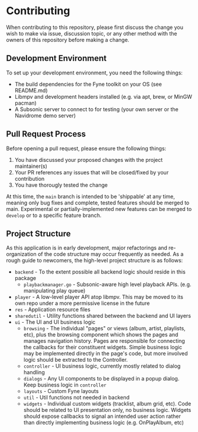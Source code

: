 # Contributing

When contributing to this repository, please first discuss the change you wish to make via issue, discussion topic, or any other method with the owners of this repository before making a change.

## Development Environment

To set up your development environment, you need the following things:

* The build dependencies for the Fyne toolkit on your OS (see README.md)
* Libmpv and development headers installed (e.g. via apt, brew, or MinGW pacman)
* A Subsonic server to connect to for testing (your own server or the Navidrome demo server)

## Pull Request Process

Before opening a pull request, please ensure the following things:

1. You have discussed your proposed changes with the project maintainer(s)
2. Your PR references any issues that will be closed/fixed by your contribution
3. You have thorougly tested the change

At this time, the `main` branch is intended to be 'shippable' at any time, meaning only bug fixes and complete, tested features should be merged to main. Experimental or partially-implemented new features can be merged to `develop` or to a specific feature branch.

## Project Structure

As this application is in early development, major refactorings and re-organization of the code structure may occur frequently as needed. As a rough guide to newcomers, the high-level project structure is as follows:

* `backend` - To the extent possible all backend logic should reside in this package
  - `playbackmanager.go` - Subsonic-aware high level playback APIs. (e.g. manipulating play queue)
* `player` - A low-level player API atop libmpv. This may be moved to its own repo under a more permissive license in the future
* `res` - Application resource files
* `sharedutil` - Utility functions shared between the backend and UI layers
* `ui` - The UI and UI business logic
  - `browsing` - The individual "pages" or views (album, artist, playlists, etc), plus the browsing component which shows the pages and manages navigation history. Pages are responsible for connecting the callbacks for their constituent widgets. Simple business logic may be implemented directly in the page's code, but more involved logic should be extracted to the Controller.
  - `controller` - UI business logic, currently mostly related to dialog handling
  - `dialogs` - Any UI components to be displayed in a popup dialog. Keep business logic in `controller`
  - `layouts` - Custom Fyne layouts
  - `util` - Util functions not needed in backend
  - `widgets` - Individual custom widgets (tracklist, album grid, etc). Code should be related to UI presentation only, no business logic. Widgets should expose callbacks to signal an intended user action rather than directly implementing business logic (e.g. OnPlayAlbum, etc)
